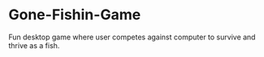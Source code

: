 Gone-Fishin-Game
================

Fun desktop game where user competes against computer to survive and thrive as a fish.
